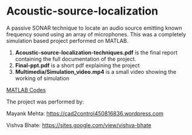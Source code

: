 # Acoustic-source-localization

A passive SONAR technique to locate an audio source emitting known frequency sound using an array of microphones. This was a completely simulation based project performed on MATLAB. 

1. **Acoustic-source-localization-techniques.pdf** is the final report containing the full documentation of the project.
2. **Final-ppt.pdf** is a short pdf explaining the project
3. **Multimedia/Simulation_video.mp4** is a small video showing the working of simulation

[MATLAB Codes](./Multimedia/table.JPG)

The project was performed by:

 Mayank Mehta: https://cad2control450816836.wordpress.com
 
 Vishva Bhate: https://sites.google.com/view/vishva-bhate
